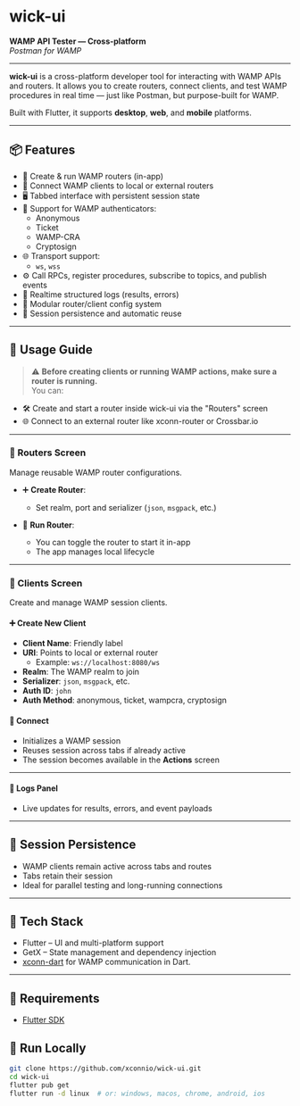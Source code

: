 # wick-ui

**WAMP API Tester — Cross-platform**  
_Postman for WAMP_

---

**wick-ui** is a cross-platform developer tool for interacting with WAMP APIs and routers. It allows you to create routers, connect clients, and test WAMP procedures in real time — just like Postman, but purpose-built for WAMP.

Built with Flutter, it supports **desktop**, **web**, and **mobile** platforms.

---

## 📦 Features

- 🔌 Create & run WAMP routers (in-app)
- 🤖 Connect WAMP clients to local or external routers
- 🖥️ Tabbed interface with persistent session state
- 🔐 Support for WAMP authenticators:
    - Anonymous
    - Ticket
    - WAMP-CRA
    - Cryptosign
- 🌐 Transport support:
    - `ws`, `wss`
- ⚙️ Call RPCs, register procedures, subscribe to topics, and publish events
- 🧾 Realtime structured logs (results, errors)
- 🧰 Modular router/client config system
- 🧠 Session persistence and automatic reuse
---

## 🧭 Usage Guide

> ⚠️ **Before creating clients or running WAMP actions, make sure a router is running.**  
You can:
- 🛠️ Create and start a router inside wick-ui via the "Routers" screen
- 🌐 Connect to an external router like xconn-router or Crossbar.io

---

### 🔌 Routers Screen

Manage reusable WAMP router configurations.

- ➕ **Create Router**:
    - Set realm, port and serializer (`json`, `msgpack`, etc.)

- 🔌 **Run Router**:
    - You can toggle the router to start it in-app
    - The app manages local lifecycle
---

### 🤖 Clients Screen

Create and manage WAMP session clients.

#### ➕ Create New Client

- **Client Name**: Friendly label
- **URI**: Points to local or external router
    - Example: `ws://localhost:8080/ws`
- **Realm**: The WAMP realm to join
- **Serializer**: `json`, `msgpack`, etc.
- **Auth ID**: `john`
- **Auth Method**: anonymous, ticket, wampcra, cryptosign

#### 🔌 Connect

- Initializes a WAMP session
- Reuses session across tabs if already active
- The session becomes available in the **Actions** screen

---



#### 🔎 Logs Panel

- Live updates for results, errors, and event payloads
---

## 📂 Session Persistence

- WAMP clients remain active across tabs and routes
- Tabs retain their session
- Ideal for parallel testing and long-running connections

---

## 🧰 Tech Stack

- Flutter – UI and multi-platform support
- GetX – State management and dependency injection
- [xconn-dart](https://github.com/xconnio/xconn-dart) for WAMP communication in Dart.
---

## 🔧 Requirements

- [Flutter SDK](https://docs.flutter.dev/get-started/install)

## 🚀 Run Locally

```bash
git clone https://github.com/xconnio/wick-ui.git
cd wick-ui
flutter pub get
flutter run -d linux  # or: windows, macos, chrome, android, ios